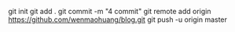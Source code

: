 git init
git add .
git commit -m "4 commit"
git remote add origin https://github.com/wenmaohuang/blog.git
git push -u origin master